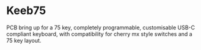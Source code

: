 # Keeb75
 PCB bring up for a 75 key, completely programmable, customisable USB-C compliant keyboard, with compatibility for cherry mx style switches and a 75 key layout.

